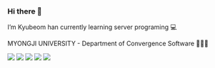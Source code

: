 ### Hi there 👋

I’m Kyubeom han currently learning server programing 💻

MYONGJI UNIVERSITY - Department of Convergence Software 👨🏼‍🎓

<img src="https://img.shields.io/badge/JAVA-informational?style=flat-square&logo=JAVA&logoColor=white"/>
<img src="https://img.shields.io/badge/HTML-orange?style=flat-square&logo=HTML5&logoColor=white"/>
<img src="https://img.shields.io/badge/CSS-blue?style=flat-square&logo=CSS3&logoColor=white"/>
<img src="https://img.shields.io/badge/JS-yellow?style=flat-square&logo=javascript&logoColor=white"/>
<img src="https://img.shields.io/badge/Mysql-blueviolet?style=flat-square&logo=mysql&logoColor=white"/>


<!--
**HanQ0925/HanQ0925** is a ✨ _special_ ✨ repository because its `README.md` (this file) appears on your GitHub profile.

Here are some ideas to get you started:

- 🔭 I’m currently working on ...
- 🌱 I’m currently learning ...
- 👯 I’m looking to collaborate on ...
- 🤔 I’m looking for help with ...
- 💬 Ask me about ...
- 📫 How to reach me: ...
- 😄 Pronouns: ...
- ⚡ Fun fact: ...
-->
